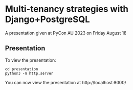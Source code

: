 # Multi-tenancy strategies with Django+PostgreSQL

A presentation given at PyCon AU 2023 on Friday August 18

## Presentation

To view the presentation:

```
cd presentation
python3 -m http.server
```

You can now view the presentation at http://localhost:8000/
